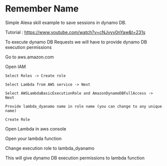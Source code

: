 # Remember Name

Simple Alexa skill example to save sessions in dynamo DB.

Tutorial : https://www.youtube.com/watch?v=cNJvyv0nYaw&t=231s


To execute dynamo DB Requests we will have to provide dynamo DB execution permissions

Go to aws.amazon.com

Open IAM

    Select Roles -> Create role

    Select Lambda from AWS service -> Next

    Select AWSLambdaBasicExecutionRole and AmazonDynamoDBFullAccess -> Next

    Provide lambda_dyanamo name in role name (you can change to any unique name)

    Create Role

Open Lambda in aws console

  Open your lambda function

  Change execution role to lambda_dyanamo

  This will give dynamo DB execution permissions to lambda function
